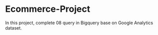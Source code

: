 # Ecommerce-Project
In this project, complete 08 query in Bigquery base on Google Analytics dataset.
